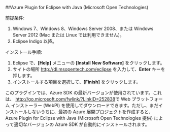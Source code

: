 ﻿##Azure Plugin for Eclipse with Java (Microsoft Open Technologies)

前提条件:

1. Windows 7、Windows 8、Windows Server 2008、または Windows Server 2012 (Mac または Linux では利用できません)。
2. Eclipse Indigo 以降。

インストール手順:

1. Eclipse で、**[Help]** メニューの **[Install New Software]** をクリックします。
2. サイトの場所 <http://dl.msopentech.com/eclipse> を入力して、**Enter** キーを押します。
3. インストールする項目を選択して、**[Finish]** をクリックします。

このプラグインでは、Azure SDK の最新バージョンが使用されています。これは、 <http://go.microsoft.com/fwlink/?LinkID=252838>で Web プラットフォーム インストーラー (WebPI) を使用してダウンロードできます。ただし、まだインストールしないうちに、最初の Azure 展開プロジェクトを作成すると、Azure Plugin for Eclipse with Java (Microsoft Open Technologies 提供) によって適切なバージョンの Azure SDK が自動的にインストールされます。 

<!--HONumber=42-->
